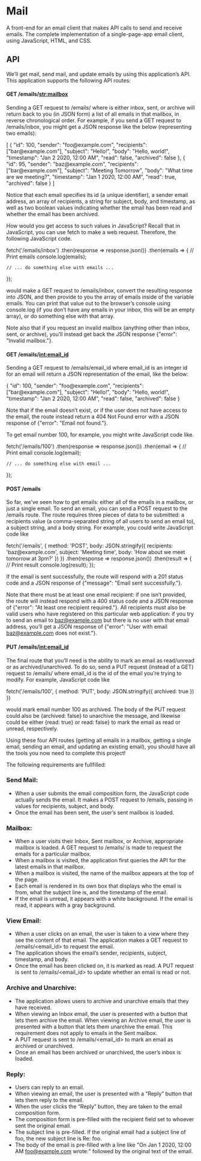 # Mail
<p>A front-end for an email client that makes API calls to send and receive emails.
The complete implementation of a single-page-app email client, using JavaScript, HTML, and CSS. </p>

## API
<p> We’ll get mail, send mail, and update emails by using this application’s API. 
This application supports the following API routes: </p>

#### GET /emails/<str:mailbox>
<p> Sending a GET request to /emails/<mailbox> where <mailbox> is either inbox, sent, or archive will return back to you (in JSON form) a list of all emails in that mailbox, in reverse chronological order. For example, if you send a GET request to /emails/inbox, you might get a JSON response like the below (representing two emails): </p>
<p>
[
    {
        "id": 100,
        "sender": "foo@example.com",
        "recipients": ["bar@example.com"],
        "subject": "Hello!",
        "body": "Hello, world!",
        "timestamp": "Jan 2 2020, 12:00 AM",
        "read": false,
        "archived": false
    },
    {
        "id": 95,
        "sender": "baz@example.com",
        "recipients": ["bar@example.com"],
        "subject": "Meeting Tomorrow",
        "body": "What time are we meeting?",
        "timestamp": "Jan 1 2020, 12:00 AM",
        "read": true,
        "archived": false
    }
  ] </p>

<p>
Notice that each email specifies its id (a unique identifier), a sender email address, an array of recipients, a string for subject, body, and timestamp, as well as two boolean values indicating whether the email has been read and whether the email has been archived.

How would you get access to such values in JavaScript? Recall that in JavaScript, you can use fetch to make a web request. Therefore, the following JavaScript code. </p>

<p>
fetch('/emails/inbox')
.then(response => response.json())
.then(emails => {
    // Print emails
    console.log(emails);

    // ... do something else with emails ...
}); </p>
<p>
would make a GET request to /emails/inbox, convert the resulting response into JSON, and then provide to you the array of emails inside of the variable emails. You can print that value out to the browser’s console using console.log (if you don’t have any emails in your inbox, this will be an empty array), or do something else with that array.

Note also that if you request an invalid mailbox (anything other than inbox, sent, or archive), you’ll instead get back the JSON response {"error": "Invalid mailbox."}. </p>

#### GET /emails/<int:email_id>
<p>
Sending a GET request to /emails/email_id where email_id is an integer id for an email will return a JSON representation of the email, like the below:
</p>
<p>
{
        "id": 100,
        "sender": "foo@example.com",
        "recipients": ["bar@example.com"],
        "subject": "Hello!",
        "body": "Hello, world!",
        "timestamp": "Jan 2 2020, 12:00 AM",
        "read": false,
        "archived": false
} </p>
<p>
Note that if the email doesn’t exist, or if the user does not have access to the email, the route instead return a 404 Not Found error with a JSON response of {"error": "Email not found."}.

To get email number 100, for example, you might write JavaScript code like. </p>
<p>
fetch('/emails/100')
.then(response => response.json())
.then(email => {
    // Print email
    console.log(email);

    // ... do something else with email ...
}); </p>

#### POST /emails
<p>
So far, we’ve seen how to get emails: either all of the emails in a mailbox, or just a single email. To send an email, you can send a POST request to the /emails route. The route requires three pieces of data to be submitted: a recipients value (a comma-separated string of all users to send an email to), a subject string, and a body string. For example, you could write JavaScript code like </p>
<p>
fetch('/emails', {
  method: 'POST',
  body: JSON.stringify({
      recipients: 'baz@example.com',
      subject: 'Meeting time',
      body: 'How about we meet tomorrow at 3pm?'
  })
}) 
.then(response => response.json())
.then(result => {
    // Print result
    console.log(result);
}); </p>
<p>
If the email is sent successfully, the route will respond with a 201 status code and a JSON response of {"message": "Email sent successfully."}.

Note that there must be at least one email recipient: if one isn’t provided, the route will instead respond with a 400 status code and a JSON response of {"error": "At least one recipient required."}. All recipients must also be valid users who have registered on this particular web application: if you try to send an email to baz@example.com but there is no user with that email address, you’ll get a JSON response of {"error": "User with email baz@example.com does not exist."}. </p>

#### PUT /emails/<int:email_id>
<p>
The final route that you’ll need is the ability to mark an email as read/unread or as archived/unarchived. To do so, send a PUT request (instead of a GET) request to /emails/<email_id> where email_id is the id of the email you’re trying to modify. For example, JavaScript code like </p>
<p>
fetch('/emails/100', {
  method: 'PUT',
  body: JSON.stringify({
      archived: true
  })
}) </p>
<p>
would mark email number 100 as archived. The body of the PUT request could also be {archived: false} to unarchive the message, and likewise could be either {read: true} or read: false} to mark the email as read or unread, respectively.

Using these four API routes (getting all emails in a mailbox, getting a single email, sending an email, and updating an existing email), you should have all the tools you now need to complete this project! </p>

The following requirements are fullfilled:

### Send Mail: 
- When a user submits the email composition form, the JavaScript code actually sends the email.
It makes a POST request to /emails, passing in values for recipients, subject, and body.
- Once the email has been sent, the user’s sent mailbox is loaded.

### Mailbox: 
- When a user visits their Inbox, Sent mailbox, or Archive, appropriate mailbox is loaded. A GET request to /emails/<mailbox> is made to request the emails for a particular mailbox.
- When a mailbox is visited, the application first queries the API for the latest emails in that mailbox.
- When a mailbox is visited, the name of the mailbox appears at the top of the page.
- Each email is rendered in its own box that displays who the email is from, what the subject line is, and the timestamp of the email.
- If the email is unread, it appears with a white background. If the email is read, it appears with a gray background.

### View Email: 
- When a user clicks on an email, the user is taken to a view where they see the content of that email.
The application makes a GET request to /emails/<email_id> to request the email.
- The application shows the email’s sender, recipients, subject, timestamp, and body.
- Once the email has been clicked on, it is marked as read. A PUT request is sent to /emails/<email_id> to update whether an email is read or not.

### Archive and Unarchive: 
- The application allows users to archive and unarchive emails that they have received.
- When viewing an Inbox email, the user is presented with a button that lets them archive the email. When viewing an Archive email, the user is presented with a button that lets them unarchive the email. This requirement does not apply to emails in the Sent mailbox.
- A PUT request is sent to /emails/<email_id> to mark an email as archived or unarchived.
- Once an email has been archived or unarchived, the user’s inbox is loaded.

### Reply: 
- Users can reply to an email.
- When viewing an email, the user is presented with a “Reply” button that lets them reply to the email.
- When the user clicks the “Reply” button, they are taken to the email composition form.
- The composition form is pre-filled with the recipient field set to whoever sent the original email.
- The subject line is pre-filled. If the original email had a subject line of foo, the new subject line is Re: foo. 
- The body of the email is pre-filled with a line like "On Jan 1 2020, 12:00 AM foo@example.com wrote:" followed by the original text of the email.
